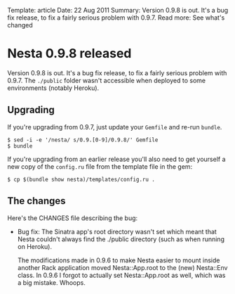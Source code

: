 Template: article
Date: 22 Aug 2011
Summary: Version 0.9.8 is out. It's a bug fix release, to fix a fairly serious problem with 0.9.7.
Read more: See what's changed

# Nesta 0.9.8 released

Version 0.9.8 is out. It's a bug fix release, to fix a fairly serious
problem with 0.9.7. The `./public` folder wasn't accessible when
deployed to some environments (notably Heroku).

## Upgrading

If you're upgrading from 0.9.7, just update your `Gemfile` and re-run
`bundle`.

    $ sed -i -e '/nesta/ s/0.9.[0-9]/0.9.8/' Gemfile
    $ bundle

If you're upgrading from an earlier release you'll also need to get
yourself a new copy of the `config.ru` file from the template file in the
gem:

    $ cp $(bundle show nesta)/templates/config.ru .

## The changes

Here's the CHANGES file describing the bug:

 * Bug fix: The Sinatra app's root directory wasn't set which meant
   that Nesta couldn't always find the ./public directory (such as when
   running on Heroku).
     
   The modifications made in 0.9.6 to make Nesta easier to mount inside
   another Rack application moved Nesta::App.root to the (new)
   Nesta::Env class. In 0.9.6 I forgot to actually set Nesta::App.root
   as well, which was a big mistake. Whoops.

